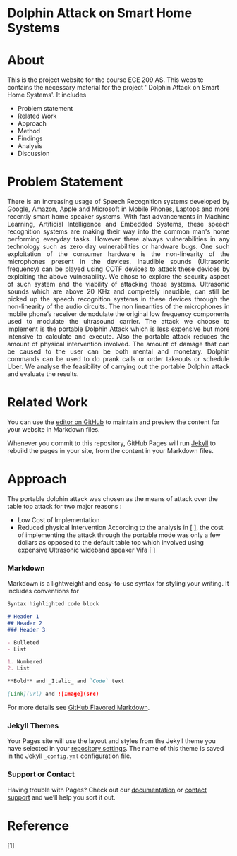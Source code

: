 # Dolphin Attack on Smart Home Systems
# About 

This is the project website for the course ECE 209 AS. This website contains the necessary material for the project ' Dolphin Attack on Smart Home Systems'. It includes
- Problem statement
- Related Work
- Approach
- Method
- Findings
- Analysis
- Discussion

# Problem Statement
<p align="justify">
There is an increasing usage of Speech Recognition systems developed by Google, Amazon, Apple and Microsoft in Mobile Phones, Laptops and more recently smart home speaker systems. With fast advancements in Machine Learning, Artificial Intelligence and Embedded Systems, these speech recognition systems are making their way into the common man's home performing everyday tasks. However there always vulnerabilities in any technology such as zero day vulnerabilities or hardware bugs. One such exploitation of the consumer hardware is the non-linearity of the microphones present in the devices. Inaudible sounds (Ultrasonic frequency) can be played using COTF devices to attack these devices by exploiting the above vulnerability. We chose to explore the security aspect of such system and the viability of attacking those systems. Ultrasonic sounds which are above 20 KHz and completely inaudible, can still be picked up the speech recognition systems in these devices through the non-linearity of the audio circuits. The non linearities of the microphones in mobile phone’s receiver demodulate the original low frequency components used to modulate the ultrasound carrier. The attack we choose to implement is the portable Dolphin Attack which is less expensive but more intensive to calculate and execute. Also the portable attack reduces the amount of physical intervention involved. The amount of damage that can be caused to the user can be both mental and monetary. Dolphin commands can be used to do prank calls or order takeouts or schedule Uber. We analyse the feasibility of carrying out the portable Dolphin attack and evaluate the results. 
</p>

# Related Work

You can use the [editor on GitHub](https://github.com/UCLA-ECE209AS-2018W/Aadithya-Nrithya/edit/master/README.md) to maintain and preview the content for your website in Markdown files.

Whenever you commit to this repository, GitHub Pages will run [Jekyll](https://jekyllrb.com/) to rebuild the pages in your site, from the content in your Markdown files.

# Approach

The portable dolphin attack was chosen as the means of attack over the table top attack for two major reasons :
- Low Cost of Implementation
- Reduced physical Intervention
According to the analysis in [ ], the cost of implementing the attack through the portable mode was only a few dollars as opposed to the default table top which involved using expensive Ultrasonic wideband speaker Vifa [ ]
### Markdown

Markdown is a lightweight and easy-to-use syntax for styling your writing. It includes conventions for

```markdown
Syntax highlighted code block

# Header 1
## Header 2
### Header 3

- Bulleted
- List

1. Numbered
2. List

**Bold** and _Italic_ and `Code` text

[Link](url) and ![Image](src)
```

For more details see [GitHub Flavored Markdown](https://guides.github.com/features/mastering-markdown/).

### Jekyll Themes

Your Pages site will use the layout and styles from the Jekyll theme you have selected in your [repository settings](https://github.com/UCLA-ECE209AS-2018W/Aadithya-Nrithya/settings). The name of this theme is saved in the Jekyll `_config.yml` configuration file.

### Support or Contact

Having trouble with Pages? Check out our [documentation](https://help.github.com/categories/github-pages-basics/) or [contact support](https://github.com/contact) and we’ll help you sort it out.


# Reference
[1] 
